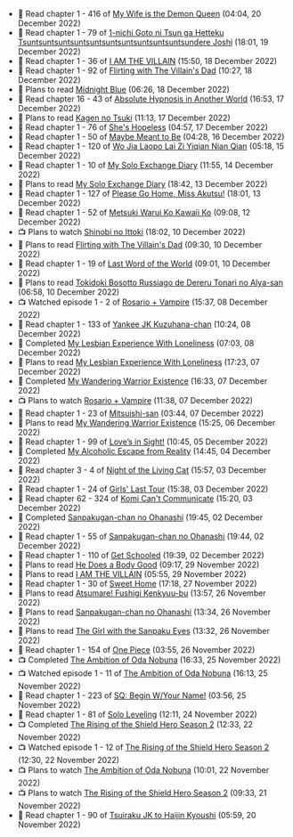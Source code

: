 <!-- ANILIST_ACTIVITY:start -->

-   📖 Read chapter 1 - 416 of [My Wife is the Demon Queen](https://anilist.co/manga/107966) (04:04, 20 December 2022)
-   📖 Read chapter 1 - 79 of [1-nichi Goto ni Tsun ga Hetteku Tsuntsuntsuntsuntsuntsuntsuntsuntsuntsuntsundere Joshi](https://anilist.co/manga/152855) (18:01, 19 December 2022)
-   📖 Read chapter 1 - 36 of [I AM THE VILLAIN](https://anilist.co/manga/145498) (15:50, 18 December 2022)
-   📖 Read chapter 1 - 92 of [Flirting with The Villain's Dad](https://anilist.co/manga/117581) (10:27, 18 December 2022)
-   📖 Plans to read [Midnight Blue](https://anilist.co/manga/114394) (06:26, 18 December 2022)
-   📖 Read chapter 16 - 43 of [Absolute Hypnosis in Another World](https://anilist.co/manga/145575) (16:53, 17 December 2022)
-   📖 Plans to read [Kagen no Tsuki](https://anilist.co/manga/31267) (11:13, 17 December 2022)
-   📖 Read chapter 1 - 76 of [She's Hopeless](https://anilist.co/manga/126944) (04:57, 17 December 2022)
-   📖 Read chapter 1 - 50 of [Maybe Meant to Be](https://anilist.co/manga/146139) (04:28, 16 December 2022)
-   📖 Read chapter 1 - 120 of [Wo Jia Laopo Lai Zi Yiqian Nian Qian](https://anilist.co/manga/146267) (05:18, 15 December 2022)
-   📖 Read chapter 1 - 10 of [My Solo Exchange Diary](https://anilist.co/manga/99140) (11:55, 14 December 2022)
-   📖 Plans to read [My Solo Exchange Diary](https://anilist.co/manga/99140) (18:42, 13 December 2022)
-   📖 Read chapter 1 - 127 of [Please Go Home, Miss Akutsu!](https://anilist.co/manga/113501) (18:01, 13 December 2022)
-   📖 Read chapter 1 - 52 of [Metsuki Warui Ko Kawaii Ko](https://anilist.co/manga/143936) (09:08, 12 December 2022)
-   📺 Plans to watch [Shinobi no Ittoki](https://anilist.co/anime/145604) (18:02, 10 December 2022)
-   📖 Plans to read [Flirting with The Villain's Dad](https://anilist.co/manga/117581) (09:30, 10 December 2022)
-   📖 Read chapter 1 - 19 of [Last Word of the World](https://anilist.co/manga/120692) (09:01, 10 December 2022)
-   📖 Plans to read [Tokidoki Bosotto Russiago de Dereru Tonari no Alya-san](https://anilist.co/manga/152404) (06:58, 10 December 2022)
-   📺 Watched episode 1 - 2 of [Rosario + Vampire](https://anilist.co/anime/2993) (15:37, 08 December 2022)
-   📖 Read chapter 1 - 133 of [Yankee JK Kuzuhana-chan](https://anilist.co/manga/116822) (10:24, 08 December 2022)
-   📖 Completed [My Lesbian Experience With Loneliness](https://anilist.co/manga/87459) (07:03, 08 December 2022)
-   📖 Plans to read [My Lesbian Experience With Loneliness](https://anilist.co/manga/87459) (17:23, 07 December 2022)
-   📖 Completed [My Wandering Warrior Existence](https://anilist.co/manga/117073) (16:33, 07 December 2022)
-   📺 Plans to watch [Rosario + Vampire](https://anilist.co/anime/2993) (11:38, 07 December 2022)
-   📖 Read chapter 1 - 23 of [Mitsuishi-san](https://anilist.co/manga/126488) (03:44, 07 December 2022)
-   📖 Plans to read [My Wandering Warrior Existence](https://anilist.co/manga/117073) (15:25, 06 December 2022)
-   📖 Read chapter 1 - 99 of [Love’s in Sight!](https://anilist.co/manga/107445) (10:45, 05 December 2022)
-   📖 Completed [My Alcoholic Escape from Reality](https://anilist.co/manga/113168) (14:45, 04 December 2022)
-   📖 Read chapter 3 - 4 of [Night of the Living Cat](https://anilist.co/manga/124767) (15:57, 03 December 2022)
-   📖 Read chapter 1 - 24 of [Girls' Last Tour](https://anilist.co/manga/85412) (15:38, 03 December 2022)
-   📖 Read chapter 62 - 324 of [Komi Can't Communicate](https://anilist.co/manga/97852) (15:20, 03 December 2022)
-   📖 Completed [Sanpakugan-chan no Ohanashi](https://anilist.co/manga/101867) (19:45, 02 December 2022)
-   📖 Read chapter 1 - 55 of [Sanpakugan-chan no Ohanashi](https://anilist.co/manga/101867) (19:44, 02 December 2022)
-   📖 Read chapter 1 - 110 of [Get Schooled](https://anilist.co/manga/128521) (19:39, 02 December 2022)
-   📖 Plans to read [He Does a Body Good](https://anilist.co/manga/86429) (09:17, 29 November 2022)
-   📖 Plans to read [I AM THE VILLAIN](https://anilist.co/manga/145498) (05:55, 29 November 2022)
-   📖 Read chapter 1 - 30 of [Sweet Home](https://anilist.co/manga/100954) (17:18, 27 November 2022)
-   📖 Plans to read [Atsumare! Fushigi Kenkyuu-bu](https://anilist.co/manga/98625) (13:57, 26 November 2022)
-   📖 Plans to read [Sanpakugan-chan no Ohanashi](https://anilist.co/manga/101867) (13:34, 26 November 2022)
-   📖 Plans to read [The Girl with the Sanpaku Eyes](https://anilist.co/manga/103184) (13:32, 26 November 2022)
-   📖 Read chapter 1 - 154 of [One Piece](https://anilist.co/manga/30013) (03:55, 26 November 2022)
-   📺 Completed [The Ambition of Oda Nobuna](https://anilist.co/anime/11933) (16:33, 25 November 2022)
-   📺 Watched episode 1 - 11 of [The Ambition of Oda Nobuna](https://anilist.co/anime/11933) (16:13, 25 November 2022)
-   📖 Read chapter 1 - 223 of [SQ: Begin W/Your Name!](https://anilist.co/manga/85734) (03:56, 25 November 2022)
-   📖 Read chapter 1 - 81 of [Solo Leveling](https://anilist.co/manga/105398) (12:11, 24 November 2022)
-   📺 Completed [The Rising of the Shield Hero Season 2](https://anilist.co/anime/111321) (12:33, 22 November 2022)
-   📺 Watched episode 1 - 12 of [The Rising of the Shield Hero Season 2](https://anilist.co/anime/111321) (12:30, 22 November 2022)
-   📺 Plans to watch [The Ambition of Oda Nobuna](https://anilist.co/anime/11933) (10:01, 22 November 2022)
-   📺 Plans to watch [The Rising of the Shield Hero Season 2](https://anilist.co/anime/111321) (09:33, 21 November 2022)
-   📖 Read chapter 1 - 90 of [Tsuiraku JK to Haijin Kyoushi](https://anilist.co/manga/99737) (05:59, 20 November 2022)

<!-- ANILIST_ACTIVITY:end -->
